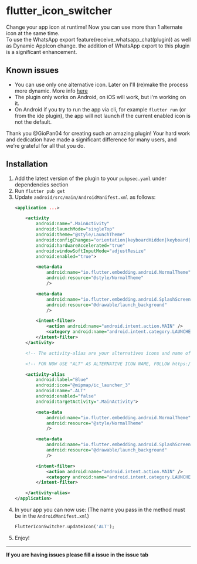 # **flutter_icon_switcher**

Change your app icon at runtime!
Now you can use more than 1 alternate icon at the same time.  
To use the WhatsApp export feature(receive_whatsapp_chat(plugin)) as well as Dynamic AppIcon change.
the addition of WhatsApp export to this plugin is a significant enhancement.


## Known issues
* You can use only one alternative icon. Later on I'll (re)make the process more dynamic. More info [here](https://github.com/GioPan04/flutter_icon_switcher/issues/1)
* The plugin only works on Android, on iOS will work, but i'm working on it.
* On Android if you try to run the app via cli, for example `flutter run` (or from the ide plugin), the app will not launch if the current enabled icon is not the default.

Thank you @GioPan04 for creating such an amazing plugin! Your hard work and dedication have made a significant difference for many users, and we're grateful for all that you do.

## Installation
1. Add the latest version of the plugin to your `pubpsec.yaml` under dependencies section
2. Run `flutter pub get`
3. Update `android/src/main/AndroidManifest.xml` as follows:
    ```xml
    <application ...>

        <activity
            android:name=".MainActivity"
            android:launchMode="singleTop"
            android:theme="@style/LaunchTheme"
            android:configChanges="orientation|keyboardHidden|keyboard|screenSize|smallestScreenSize|locale|layoutDirection|fontScale|screenLayout|density|uiMode"
            android:hardwareAccelerated="true"
            android:windowSoftInputMode="adjustResize"
            android:enabled="true">

            <meta-data
                android:name="io.flutter.embedding.android.NormalTheme"
                android:resource="@style/NormalTheme"
                />

            <meta-data
                android:name="io.flutter.embedding.android.SplashScreenDrawable"
                android:resource="@drawable/launch_background"
                />

            <intent-filter>
                <action android:name="android.intent.action.MAIN" />
                <category android:name="android.intent.category.LAUNCHER" />
            </intent-filter>
        </activity>

        <!-- The activity-alias are your alternatives icons and name of your app, the default one must be enabled (and the others disabled) and the name must be ".DEFAULT". All the names of your activity-alias' name must begin with a dot. -->

        <!-- FOR NOW USE "ALT" AS ALTERNATIVE ICON NAME, FOLLOW https://github.com/GioPan04/flutter_icon_switcher/issues/1 FOR MORE INFO -->

        <activity-alias
            android:label="Blue"
            android:icon="@mipmap/ic_launcher_3"
            android:name=".ALT"
            android:enabled="false"
            android:targetActivity=".MainActivity">

            <meta-data
                android:name="io.flutter.embedding.android.NormalTheme"
                android:resource="@style/NormalTheme"
                />

            <meta-data
                android:name="io.flutter.embedding.android.SplashScreenDrawable"
                android:resource="@drawable/launch_background"
                />

            <intent-filter>
                <action android:name="android.intent.action.MAIN" />
                <category android:name="android.intent.category.LAUNCHER" />
            </intent-filter>

        </activity-alias>
    </application>
    ```
4. In your app you can now use:
    (The name you pass in the method must be in the `AndroidManifest.xml`)
    ```dart
    FlutterIconSwitcher.updateIcon('ALT');
    ```
5. Enjoy!
---
**If you are having issues please fill a issue in the issue tab**
